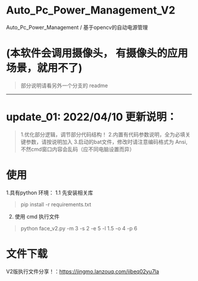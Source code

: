 # Auto_Pc_Power_Management_V2
Auto_Pc_Power_Management / 基于opencv的自动电源管理

# (本软件会调用摄像头， 有摄像头的应用场景，就用不了)
> 部分说明请看另外一个分支的 readme
---

# update_01: 2022/04/10 更新说明：
> 1.优化部分逻辑，调节部分代码结构！
> 2.内置有代码参数说明，全为必填关键参数，请按说明加入
> 3.启动的bat文件，修改时请注意编码格式为 Ansi, 不然cmd窗口内容会乱码（应不同电脑设置而异）

# 使用
1.具有python 环境：
1.1 先安装相关库
> pip install -r requirements.txt
2. 使用 cmd 执行文件
> python face_v2.py -m 3 -s 2 -e 5 -l 1.5 -o 4 -p 6

# 文件下载
V2版执行文件分享！：https://jingmo.lanzouq.com/iibeq02yu7la
